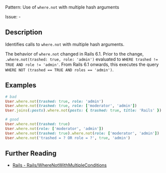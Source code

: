 Pattern: Use of `where.not` with multiple hash arguments

Issue: -

## Description

Identifies calls to `where.not` with multiple hash arguments.

The behavior of `where.not` changed in Rails 6.1. Prior to the change,
`.where.not(trashed: true, role: 'admin')` evaluated to
`WHERE trashed != TRUE AND role != 'admin'`.
From Rails 6.1 onwards, this executes the query
`WHERE NOT (trashed == TRUE AND roles == 'admin')`.

## Examples

```ruby
# bad
User.where.not(trashed: true, role: 'admin')
User.where.not(trashed: true, role: ['moderator', 'admin'])
User.joins(:posts).where.not(posts: { trashed: true, title: 'Rails' })

# good
User.where.not(trashed: true)
User.where.not(role: ['moderator', 'admin'])
User.where.not(trashed: true).where.not(role: ['moderator', 'admin'])
User.where.not('trashed = ? OR role = ?', true, 'admin')
```
## Further Reading

* [Rails - Rails/WhereNotWithMultipleConditions](https://docs.rubocop.org/rubocop-rails/cops_rails.html#railswherenotwithmultipleconditions)
